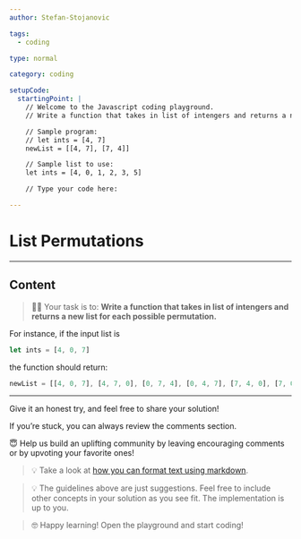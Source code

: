 ```yaml
---
author: Stefan-Stojanovic

tags:
  - coding

type: normal

category: coding

setupCode:
  startingPoint: |
    // Welcome to the Javascript coding playground.
    // Write a function that takes in list of intengers and returns a new list of each possible permutation.

    // Sample program:
    // let ints = [4, 7]
    newList = [[4, 7], [7, 4]]

    // Sample list to use:
    let ints = [4, 0, 1, 2, 3, 5]

    // Type your code here:

---
```


# List Permutations

---

## Content

> 👩‍💻 Your task is to: **Write a function that takes in list of intengers and returns a new list for each possible permutation.**

For instance, if the input list is 
```javascript
let ints = [4, 0, 7]
``` 
the function should return:
```javascript
newList = [[4, 0, 7], [4, 7, 0], [0, 7, 4], [0, 4, 7], [7, 4, 0], [7, 0, 4]]
```

---

Give it an honest try, and feel free to share your solution!

If you’re stuck, you can always review the comments section.

😇 Help us build an uplifting community by leaving encouraging comments or by upvoting your favorite ones!

> 💡 Take a look at [how you can format text using markdown](https://www.enki.com/glossary/general/markdown-formatting).

> 💡 The guidelines above are just suggestions. Feel free to include other concepts in your solution as you see fit. The implementation is up to you.

> 🤓 Happy learning! Open the playground and start coding!
